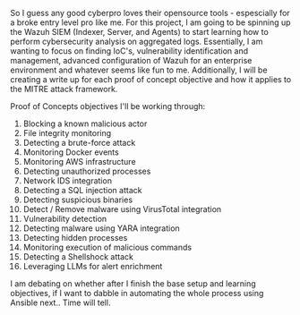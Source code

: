 So I guess any good cyberpro loves their opensource tools - espescially for a broke entry level pro like me. For this project, I am going to be spinning up the Wazuh SIEM (Indexer, Server, and Agents) to start learning how to perform cybersecurity analysis on aggregated logs. Essentially, I am wanting to focus on finding IoC's, vulnerability identification and management, advanced configuration of Wazuh for an enterprise environment and whatever seems like fun to me. Additionally, I will be creating a write up for each proof of concept objective and how it applies to the MITRE attack framework.

Proof of Concepts objectives I'll be working through:
1. Blocking a known malicious actor
2. File integrity monitoring
3. Detecting a brute-force attack
4. Monitoring Docker events
5. Monitoring AWS infrastructure
6. Detecting unauthorized processes
7. Network IDS integration
8. Detecting a SQL injection attack
9. Detecting suspicious binaries
10. Detect / Remove malware using VirusTotal integration
11. Vulnerability detection
12. Detecting malware using YARA integration
13. Detecting hidden processes
14. Monitoring execution of malicious commands
15. Detecting a Shellshock attack
16. Leveraging LLMs for alert enrichment

I am debating on whether after I finish the base setup and learning objectives, if I want to dabble in automating the whole process using Ansible next.. Time will tell. 
